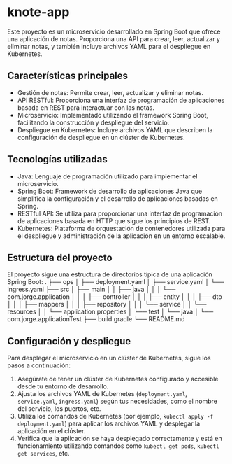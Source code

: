 # knote-app

Este proyecto es un microservicio desarrollado en Spring Boot que ofrece una aplicación de notas. Proporciona una API para crear, leer, actualizar y eliminar notas, y también incluye archivos YAML para el despliegue en Kubernetes.

## Características principales

- Gestión de notas: Permite crear, leer, actualizar y eliminar notas.
- API RESTful: Proporciona una interfaz de programación de aplicaciones basada en REST para interactuar con las notas.
- Microservicio: Implementado utilizando el framework Spring Boot, facilitando la construcción y despliegue del servicio.
- Despliegue en Kubernetes: Incluye archivos YAML que describen la configuración de despliegue en un clúster de Kubernetes.

## Tecnologías utilizadas

- Java: Lenguaje de programación utilizado para implementar el microservicio.
- Spring Boot: Framework de desarrollo de aplicaciones Java que simplifica la configuración y el desarrollo de aplicaciones basadas en Spring.
- RESTful API: Se utiliza para proporcionar una interfaz de programación de aplicaciones basada en HTTP que sigue los principios de REST.
- Kubernetes: Plataforma de orquestación de contenedores utilizada para el despliegue y administración de la aplicación en un entorno escalable.

## Estructura del proyecto

El proyecto sigue una estructura de directorios típica de una aplicación Spring Boot:
.
├── ops
│   ├── deployment.yaml
│   ├── service.yaml
│   └── ingress.yaml
├── src
│   ├── main
│   │   ├── java
│   │   │   └── com.jorge.application
│   │   │       ├── controller
│   │   │       ├── entity
│   │   │       ├── dto
│   │   │       ├── mappers
│   │   │       ├── repository
│   │   │       └── service
│   │   └── resources
│   │       └── application.properties
│   └── test
│       └── java
│           └── com.jorge.applicationTest
├── build.gradle
└── README.md


## Configuración y despliegue

Para desplegar el microservicio en un clúster de Kubernetes, sigue los pasos a continuación:

1. Asegúrate de tener un clúster de Kubernetes configurado y accesible desde tu entorno de desarrollo.
2. Ajusta los archivos YAML de Kubernetes (`deployment.yaml`, `service.yaml`, `ingress.yaml`) según tus necesidades, como el nombre del servicio, los puertos, etc.
3. Utiliza los comandos de Kubernetes (por ejemplo, `kubectl apply -f deployment.yaml`) para aplicar los archivos YAML y desplegar la aplicación en el clúster.
4. Verifica que la aplicación se haya desplegado correctamente y está en funcionamiento utilizando comandos como `kubectl get pods`, `kubectl get services`, etc.
